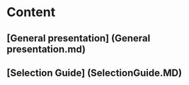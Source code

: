 # Content

## [General presentation] (General presentation.md)
## [Selection Guide] (SelectionGuide.MD)
